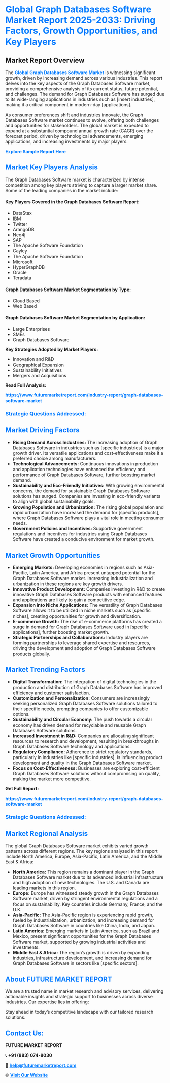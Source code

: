 <h1 style="color: #007BFF;">Global Graph Databases Software Market Report 2025-2033: Driving Factors, Growth Opportunities, and Key Players</h1>

<section id="overview">
<h2>Market Report Overview</h2>
<p>The <a href="https://www.futuremarketreport.com/industry-report/graph-databases-software-market" style="color: #007BFF; text-decoration: none;"><strong>Global Graph Databases Software Market</strong></a> is witnessing significant growth, driven by increasing demand across various industries. This report delves into the key aspects of the Graph Databases Software market, providing a comprehensive analysis of its current status, future potential, and challenges. The demand for Graph Databases Software has surged due to its wide-ranging applications in industries such as [insert industries], making it a critical component in modern-day [applications].</p>
<p>As consumer preferences shift and industries innovate, the Graph Databases Software market continues to evolve, offering both challenges and opportunities for stakeholders. The global market is expected to expand at a substantial compound annual growth rate (CAGR) over the forecast period, driven by technological advancements, emerging applications, and increasing investments by major players.</p>
</section>

<section id="overview">
<p><a href="https://www.futuremarketreport.com/request-sample/reportId=112192" style="color: #007BFF; text-decoration: none;"><strong>Explore Sample Report Here</strong></a></p>
</section>

<section id="key-players">
<h2 style="color: #007BFF;">Market Key Players Analysis</h2>
<p>The Graph Databases Software market is characterized by intense competition among key players striving to capture a larger market share. Some of the leading companies in the market include:</p>
<h4>Key Players Covered in the Graph Databases Software Report:</h4>
<ul><li>DataStax</li><li>IBM</li><li>Twitter</li><li>ArangoDB</li><li>Neo4j</li><li>SAP</li><li>The Apache Software Foundation</li><li>Cayley</li><li>The Apache Software Foundation</li><li>Microsoft</li><li>HyperGraphDB</li><li>Oracle</li><li>Teradata</li></ul>
<h4>Graph Databases Software Market Segmentation by Type:</h4>
<ul><li>Cloud Based</li><li>Web Based</li></ul>

<h4>Graph Databases Software Market Segmentation by Application:</h4>
<ul><li>Large Enterprises</li><li>SMEs</li><li>Graph Databases Software</li></ul>
<p><strong>Key Strategies Adopted by Market Players:</strong></p>
<ul>
<li>Innovation and R&D</li>
<li>Geographical Expansion</li>
<li>Sustainability Initiatives</li>
<li>Mergers and Acquisitions</li>
</ul>
</section>

<section>
<p><strong>Read Full Analysis: </strong></p><a href="https://www.futuremarketreport.com/industry-report/graph-databases-software-market" style="color: #007BFF; text-decoration: none;"><strong>https://www.futuremarketreport.com/industry-report/graph-databases-software-market</strong></a>
<h3 style="color: #007BFF;">Strategic Questions Addressed:</h3>
</section>

<section id="driving-factors">
<h2 style="color: #007BFF;">Market Driving Factors</h2>
<ul>
<li><strong>Rising Demand Across Industries:</strong> The increasing adoption of Graph Databases Software in industries such as [specific industries] is a major growth driver. Its versatile applications and cost-effectiveness make it a preferred choice among manufacturers.</li>
<li><strong>Technological Advancements:</strong> Continuous innovations in production and application technologies have enhanced the efficiency and performance of Graph Databases Software, further boosting market demand.</li>
<li><strong>Sustainability and Eco-Friendly Initiatives:</strong> With growing environmental concerns, the demand for sustainable Graph Databases Software solutions has surged. Companies are investing in eco-friendly variants to align with global sustainability goals.</li>
<li><strong>Growing Population and Urbanization:</strong> The rising global population and rapid urbanization have increased the demand for [specific products], where Graph Databases Software plays a vital role in meeting consumer needs.</li>
<li><strong>Government Policies and Incentives:</strong> Supportive government regulations and incentives for industries using Graph Databases Software have created a conducive environment for market growth.</li>
</ul>
</section>

<section id="growth-opportunities">
<h2 style="color: #007BFF;">Market Growth Opportunities</h2>
<ul>
<li><strong>Emerging Markets:</strong> Developing economies in regions such as Asia-Pacific, Latin America, and Africa present untapped potential for the Graph Databases Software market. Increasing industrialization and urbanization in these regions are key growth drivers.</li>
<li><strong>Innovative Product Development:</strong> Companies investing in R&D to create innovative Graph Databases Software products with enhanced features and applications are likely to gain a competitive edge.</li>
<li><strong>Expansion into Niche Applications:</strong> The versatility of Graph Databases Software allows it to be utilized in niche markets such as [specific niches], creating opportunities for growth and diversification.</li>
<li><strong>E-commerce Growth:</strong> The rise of e-commerce platforms has created a surge in demand for Graph Databases Software used in [specific applications], further boosting market growth.</li>
<li><strong>Strategic Partnerships and Collaborations:</strong> Industry players are forming partnerships to leverage shared expertise and resources, driving the development and adoption of Graph Databases Software products globally.</li>
</ul>
</section>

<section id="trending-factors">
<h2 style="color: #007BFF;">Market Trending Factors</h2>
<ul>
<li><strong>Digital Transformation:</strong> The integration of digital technologies in the production and distribution of Graph Databases Software has improved efficiency and customer satisfaction.</li>
<li><strong>Customization and Personalization:</strong> Consumers are increasingly seeking personalized Graph Databases Software solutions tailored to their specific needs, prompting companies to offer customizable options.</li>
<li><strong>Sustainability and Circular Economy:</strong> The push towards a circular economy has driven demand for recyclable and reusable Graph Databases Software solutions.</li>
<li><strong>Increased Investment in R&D:</strong> Companies are allocating significant resources to research and development, resulting in breakthroughs in Graph Databases Software technology and applications.</li>
<li><strong>Regulatory Compliance:</strong> Adherence to strict regulatory standards, particularly in industries like [specific industries], is influencing product development and quality in the Graph Databases Software market.</li>
<li><strong>Focus on Cost-Effectiveness:</strong> Businesses are exploring cost-efficient Graph Databases Software solutions without compromising on quality, making the market more competitive.</li>
</ul>
</section>

<section>
<p><strong>Get Full Report: </strong></p><a href="https://www.futuremarketreport.com/industry-report/graph-databases-software-market" style="color: #007BFF; text-decoration: none;"><strong>https://www.futuremarketreport.com/industry-report/graph-databases-software-market</strong></a>
<h3 style="color: #007BFF;">Strategic Questions Addressed:</h3>
</section>


<section id="regional-analysis">
<h2 style="color: #007BFF;">Market Regional Analysis</h2>
<p>The global Graph Databases Software market exhibits varied growth patterns across different regions. The key regions analyzed in this report include North America, Europe, Asia-Pacific, Latin America, and the Middle East & Africa:</p>
<ul>
<li><strong>North America:</strong> This region remains a dominant player in the Graph Databases Software market due to its advanced industrial infrastructure and high adoption of new technologies. The U.S. and Canada are leading markets in this region.</li>
<li><strong>Europe:</strong> Europe has witnessed steady growth in the Graph Databases Software market, driven by stringent environmental regulations and a focus on sustainability. Key countries include Germany, France, and the U.K.</li>
<li><strong>Asia-Pacific:</strong> The Asia-Pacific region is experiencing rapid growth, fueled by industrialization, urbanization, and increasing demand for Graph Databases Software in countries like China, India, and Japan.</li>
<li><strong>Latin America:</strong> Emerging markets in Latin America, such as Brazil and Mexico, present significant opportunities for the Graph Databases Software market, supported by growing industrial activities and investments.</li>
<li><strong>Middle East & Africa:</strong> The region’s growth is driven by expanding industries, infrastructure development, and increasing demand for Graph Databases Software in sectors like [specific sectors].</li>
</ul>
</section>

<footer>
<h2 style="color: #007BFF;">About FUTURE MARKET REPORT</h2>
<p>We are a trusted name in market research and advisory services, delivering actionable insights and strategic support to businesses across diverse industries. Our expertise lies in offering:</p>

<p>Stay ahead in today’s competitive landscape with our tailored research solutions.</p>

<h2 style="color: #007BFF;">Contact Us:</h2>
<p><strong>FUTURE MARKET REPORT</strong></p>
<p>📞 <strong>+91 (883) 074-8030</strong></p>
<p>📧 <strong><a href="mailto:help@futuremarketreport.com" style="color: #007BFF;">help@futuremarketreport.com</a></strong></p>
<p>🌐 <strong><a href="https://www.futuremarketreport.com/" style="color: #007BFF;">Visit Our Website</a></strong></p>
</footer>